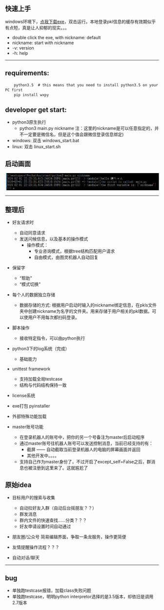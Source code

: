 快速上手
---
windows环境下，[点我下载exe](https://github.com/satomic/WechatAssistant/raw/master/dist/WechatAssistant.exe)，双击运行。本地登录pkl信息的缓存有效期似乎有点短，真是让人抑郁的现实。。。

* double click the exe, with nickname: default
* nickname: start with nickname
* -v: version
* -h: help

---

requirements:
----------------
```batch
    python3.5  # this means that you need to install python3.5 on your PC first
    pip install wxpy
```
developer get start:
----------------
* python3原生执行
    * python3 main.py nickname  注：这里的nickname是可以任意指定的，并不一定要是微信名，但是这个值会跟微信登录信息绑定)
* windows: 双击 windows_start.bat
* linux:   双击 linux_start.sh

启动画面
----------------
![avatar](https://raw.githubusercontent.com/satomic/WechatAssistant/master/started.png)

---


整理后
----------------

* 好友请求时
    * 自动同意请求
    * 发送问候信息，以及基本的操作模式
        * 操作模式：
            * 专业咨询模式，根据tree结构匹配用户请求
            * 自由模式，由图灵机器人自动回复
* 保留字
    * “帮助”
    * “模式切换”
* 每个人的数据独立存储
    * 数据存储的方式: 根据用户启动时输入的nickname绑定信息，在pkls文件夹中创建nickname为名字的文件夹。用来存储于用户相关的pkl数据。可以使用户不用每次都扫码登录。
      
* 脚本操作
    * 接收特定指令，可以由python执行
* python3下的log系统（完成）
    * 基础能力
* unittest framework
    * 支持加载全局testcase
    * 结构与代码结构保持一致
* license系统
* exe打包 pyinstaller
* 外部特殊功能加载
* master账号功能
    * 在登录机器人的账号中，把你的另一个号备注为master后启动程序
    * 通过master账号往机器人账号可以发送控制消息，当前已经支持的有：
        * 截屏 —— 自动截取当前登录机器人的电脑的屏幕画面并返回
        * 其他开发中。。。。
    * 支持自己作为master身份了，不过开启了except_self=False之后，群消息也被注册到这里来了。这就尴尬了




原始idea
----------------
* 目标用户的搜索与收集
    * 自动拉好友入群（自动后台摇朋友？？）
    * 群发消息
    * 群内文件的快速查找……分类？？？
    * 好友申请设置时间自动通过
* 朋友圈/公众号  简易编辑界面，争取一条龙服务，操作更简便

* 友情提醒操作流程？？？

* 自动对话/聊天

---


bug
---
* 单独跑testcase报错，加载class失败问题
* 单独跑testcase，明明python interpretor选择的是3.5版本，却依旧是调用2.7版本




